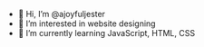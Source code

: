- 👋 Hi, I’m @ajoyfuljester
- 👀 I’m interested in website designing
- 🌱 I’m currently learning JavaScript, HTML, CSS

<!---
ajoyfuljester/ajoyfuljester is a ✨ special ✨ repository because its `README.md` (this file) appears on your GitHub profile.
You can click the Preview link to take a look at your changes.
--->
